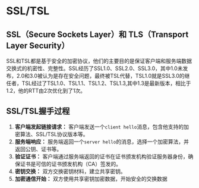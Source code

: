 # SSL/TSL
## SSL（Secure Sockets Layer）和 TLS（Transport Layer Security）
SSL和TSL都是基于安全的加密协议，他们的主要目的是保证客户端和服务端数据交换式的机密性、完整性。SSL经历了SSL1.0、SSL2.0、SSL3.0，其中1.0未发布，2.0和3.0被认为是存在安全问题，最终被TSL代替，TSL1.0就是SSL3.0的继任者，TSL经过了TSL1.0、TSL1.1、TSL1.2、TSL1.3,其中1.3是最新版本，相比于1.2，他的RTT由2次优化到了1次。

## SSL/TSL握手过程
1. **客户端发起链接请求：** 客户端发送一个`client hello`消息，包含他支持的加密算法、SSL/TSL协议版本等。
2. **服务端响应：** 服务端返回一个`server hello`的消息，选择一个加密算法，并返回公钥、证书等。
3. **验证证书：** 客户端通过服务端返回的证书在证书颁发机构验证服务器身份，确保证书是可信的证书颁发机构（CA）签发的。
4. **密钥交换：** 双方交换密钥材料，建立共享密钥。
5. **加密通信开始：** 双方使用共享密钥加密数据，开始安全的交换数据